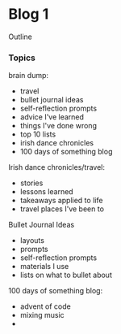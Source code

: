 # Blog 1
Outline

### Topics

brain dump: 
- travel
- bullet journal ideas 
- self-reflection prompts
- advice I've learned
- things I've done wrong
- top 10 lists 
- irish dance chronicles
- 100 days of something blog 


Irish dance chronicles/travel: 
- stories
- lessons learned
- takeaways applied to life 
- travel places I've been to 

Bullet Journal Ideas
- layouts
- prompts
- self-reflection prompts
- materials I use 
- lists on what to bullet about 

100 days of something blog: 
- advent of code
- mixing music 
- 






